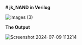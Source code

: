 **# jk_NAND in Verilog**

![images (3)](https://github.com/panda12384/jk_NAND/assets/160568759/0556f447-e6ac-4416-aabe-6aa953ee3d3d)


**The Output**

![Screenshot 2024-07-09 113214](https://github.com/panda12384/jk_NAND/assets/160568759/c9bc0719-07e9-4637-a916-796ccd04d89a)
